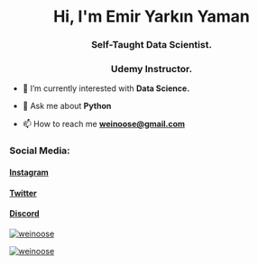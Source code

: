<h1 align="center">Hi, I'm Emir Yarkın Yaman</h1>
<h3 align="center">Self-Taught Data Scientist.</h3>
<h3 align="center">Udemy Instructor.</h3>

- 🌱 I’m currently interested with **Data Science.**

- 💬 Ask me about **Python**

- 📫 How to reach me **weinoose@gmail.com**

<h3 align="left">Social Media:</h3>
<p align="left"> <a href="https://instagram.com/Weinoose" target="_blank"> <h4> Instagram </h4>
<p align="left"> <a href="https://twitter.com/Weinoose" target="_blank"> <h4> Twitter </h4>
<p align="left"> <a href="https://discord.gg/HRScKMqZVv" target="_blank"> <h4> Discord </h4>

<p><img align="center" src="https://github-readme-stats.vercel.app/api/top-langs?username=weinoose&show_icons=true&theme=dark&locale=en&layout=compact" alt="weinoose" /></p>

<p><img align="center" src="https://github-readme-streak-stats.herokuapp.com/?user=weinoose&theme=dark" alt="weinoose" /></p>
